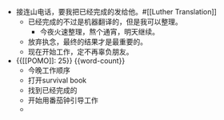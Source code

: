 - 接连山电话，要我把已经完成的发给他。#[[Luther Translation]]
    - 已经完成的不过是机器翻译的，但是我可以整理。
        - 今夜火速整理，熬个通宵，明天继续。
    - 放弃执念，最终的结果才是最重要的。
    - 现在开始工作，定不再辜负朋友。
- {{[[POMO]]: 25}} {{word-count}}
    - 今晚工作顺序
    - 打开survival book
    - 找到已经完成的
    - 开始用番茄钟引导工作
    - 
